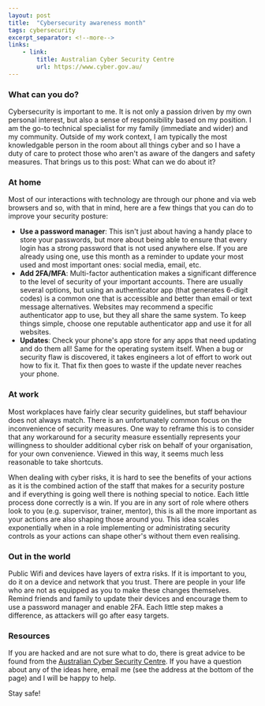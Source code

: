```yaml
---
layout: post
title:  "Cybersecurity awareness month"
tags: cybersecurity
excerpt_separator: <!--more-->
links:
    - link:
        title: Australian Cyber Security Centre
        url: https://www.cyber.gov.au/
---
```

### What can you do?
<!--more-->

Cybersecurity is important to me. It is not only a passion driven by my own personal interest, but also a sense of responsibility based on my position. I am the go-to technical specialist for my family (immediate and wider) and my community. Outside of my work context, I am typically the most knowledgable person in the room about all things cyber and so I have a duty of care to protect those who aren't as aware of the dangers and safety measures. That brings us to this post: What can we do about it?

### At home
Most of our interactions with technology are through our phone and via web browsers and so, with that in mind, here are a few things that you can do to improve your security posture:
- **Use a password manager**: This isn't just about having a handy place to store your passwords, but more about being able to ensure that every login has a strong password that is not used anywhere else. If you are already using one, use this month as a reminder to update your most used and most important ones: social media, email, etc.
- **Add 2FA/MFA**: Multi-factor authentication makes a significant difference to the level of security of your important accounts. There are usually several options, but using an authenticator app (that generates 6-digit codes) is a common one that is accessible and better than email or text message alternatives. Websites may recommend a specific authenticator app to use, but they all share the same system. To keep things simple, choose one reputable authenticator app and use it for all websites.
- **Updates**: Check your phone's app store for any apps that need updating and do them all! Same for the operating system itself. When a bug or security flaw is discovered, it takes engineers a lot of effort to work out how to fix it. That fix then goes to waste if the update never reaches your phone.

### At work
Most workplaces have fairly clear security guidelines, but staff behaviour does not always match. There is an unfortunately common focus on the inconvenience of security measures. One way to reframe this is to consider that any workaround for a security measure essentially represents your willingness to shoulder additional cyber risk on behalf of your organisation, for your own convenience. Viewed in this way, it seems much less reasonable to take shortcuts.

When dealing with cyber risks, it is hard to see the benefits of your actions as it is the combined action of the staff that makes for a security posture and if everything is going well there is nothing special to notice. Each little process done correctly is a win. If you are in any sort of role where others look to you (e.g. supervisor, trainer, mentor), this is all the more important as your actions are also shaping those around you. This idea scales exponentially when in a role implementing or administrating security controls as your actions can shape other's without them even realising.

### Out in the world
Public Wifi and devices have layers of extra risks. If it is important to you, do it on a device and network that you trust.
There are people in your life who are not as equipped as you to make these changes themselves. Remind friends and family to update their devices and encourage them to use a password manager and enable 2FA. Each little step makes a difference, as attackers will go after easy targets. 

### Resources
If you are hacked and are not sure what to do, there is great advice to be found from the [Australian Cyber Security Centre](https://www.cyber.gov.au/).
If you have a question about any of the ideas here, email me (see the address at the bottom of the page) and I will be happy to help.

Stay safe!
